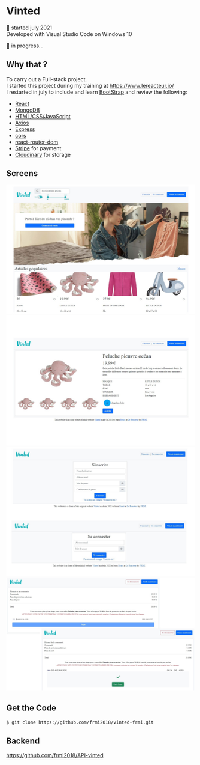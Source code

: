 # Vinted

📅 started july 2021  
Developed with Visual Studio Code on Windows 10

🔨 in progress...

## Why that ?

To carry out a Full-stack project.  
I started this project during my training at https://www.lereacteur.io/  
I restarted in july to include and learn [BootStrap](https://getbootstrap.com/) and review the following:

- [React](https://fr.reactjs.org/)
- [MongoDB](https://www.mongodb.com/)
- [HTML/CSS/JavaScript](https://www.w3schools.com/)
- [Axios](https://www.npmjs.com/package/axios)
- [Express](https://www.npmjs.com/package/express)
- [cors](https://www.npmjs.com/package/cors)
- [react-router-dom](https://www.npmjs.com/package/react-router-dom)
- [Stripe](https://stripe.com/fr) for payment
- [Cloudinary](https://cloudinary.com/) for storage

## Screens

![alt text](https://github.com/frmi2018/vinted-frmi/blob/main/vinted-picture-1.jpg?raw=true)
![alt text](https://github.com/frmi2018/vinted-frmi/blob/main/vinted-picture-2.jpg?raw=true)
![alt text](https://github.com/frmi2018/vinted-frmi/blob/main/vinted-picture-3.jpg?raw=true)
![alt text](https://github.com/frmi2018/vinted-frmi/blob/main/vinted-picture-4.jpg?raw=true)

## Get the Code

```
$ git clone https://github.com/frmi2018/vinted-frmi.git
```

## Backend

https://github.com/frmi2018/API-vinted
